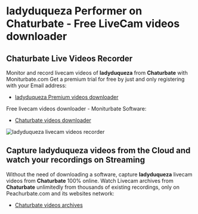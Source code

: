 # ladyduqueza Performer on Chaturbate - Free LiveCam videos downloader

## Chaturbate Live Videos Recorder

Monitor and record livecam videos of **ladyduqueza** from **Chaturbate** with Moniturbate.com
Get a premium trial for free by just and only registering with your Email address:
* [ladyduqueza Premium videos downloader](https://moniturbate.com/request-demo-licence-key.html)

Free livecam videos downloader - Moniturbate Software:
* [Chaturbate videos downloader](https://moniturbate.com/moniturbate-download-software.html)

![ladyduqueza livecam videos recorder](https://peachurnet.com/templates/moniturbate-software.png)


## Capture ladyduqueza videos from the Cloud and watch your recordings on Streaming

Without the need of downloading a software, capture **ladyduqueza** livecam videos from **Chaturbate** 100% online.
Watch Livecam archives from **Chaturbate** unlimitedly from thousands of existing recordings, only on Peachurbate.com and its websites network:
* [Chaturbate videos archives](https://peachurnet.com/)
